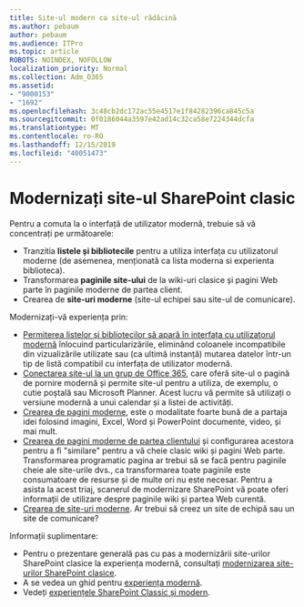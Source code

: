 ```yaml
---
title: Site-ul modern ca site-ul rădăcină
ms.author: pebaum
author: pebaum
ms.audience: ITPro
ms.topic: article
ROBOTS: NOINDEX, NOFOLLOW
localization_priority: Normal
ms.collection: Adm_O365
ms.assetid:
- "9000153"
- "1692"
ms.openlocfilehash: 3c48cb2dc172ac55e4517e1f84282396ca845c5a
ms.sourcegitcommit: 0f0186044a3597e42ad14c32ca58e7224344dcfa
ms.translationtype: MT
ms.contentlocale: ro-RO
ms.lasthandoff: 12/15/2019
ms.locfileid: "40051473"
---
```

# <a name="modernize-your-classic-sharepoint-site"></a>Modernizați site-ul SharePoint clasic

Pentru a comuta la o interfață de utilizator modernă, trebuie să vă concentrați pe următoarele:

- Tranzitia **listele și bibliotecile** pentru a utiliza interfața cu utilizatorul moderne (de asemenea, menționată ca lista moderna si experienta biblioteca).
- Transformarea **paginile site-ului** de la wiki-uri clasice și pagini Web parte în paginile moderne de partea client.
- Crearea de **site-uri moderne** (site-ul echipei sau site-ul de comunicare).

Modernizați-vă experiența prin:
- [Permiterea listelor și bibliotecilor să apară în interfața cu utilizatorul modernă](https://docs.microsoft.com/sharepoint/dev/transform/modernize-userinterface-lists-and-libraries) înlocuind particularizările, eliminând coloanele incompatibile din vizualizările utilizate sau (ca ultimă instanță) mutarea datelor într-un tip de listă compatibil cu interfața de utilizator modernă.
- [Conectarea site-ul la un grup de Office 365](https://docs.microsoft.com/sharepoint/dev/transform/modernize-connect-to-office365-group), care oferă site-ul o pagină de pornire modernă și permite site-ul pentru a utiliza, de exemplu, o cutie poștală sau Microsoft Planner. Acest lucru vă permite să utilizați o versiune modernă a unui calendar și a listei de activități.
- [Crearea de pagini moderne](https://support.office.com/article/create-and-use-modern-pages-on-a-sharepoint-site-b3d46deb-27a6-4b1e-87b8-df851e503dec), este o modalitate foarte bună de a partaja idei folosind imagini, Excel, Word și PowerPoint documente, video, și mai mult.
- [Crearea de pagini moderne de partea clientului](https://docs.microsoft.com/sharepoint/dev/transform/modernize-userinterface-site-pages) și configurarea acestora pentru a fi "similare" pentru a vă cheie clasic wiki și pagini Web parte. Transformarea programatic pagina ar trebui să se facă pentru paginile cheie ale site-urile dvs., ca transformarea toate paginile este consumatoare de resurse și de multe ori nu este necesar. Pentru a asista la acest triaj, scanerul de modernizare SharePoint vă poate oferi informații de utilizare despre paginile wiki și partea Web curentă.
- [Crearea de site-uri moderne](https://support.office.com/article/create-a-team-site-in-sharepoint-ef10c1e7-15f3-42a3-98aa-b5972711777d). Ar trebui să creez un site de echipă sau un site de comunicare?

Informații suplimentare: 
- Pentru o prezentare generală pas cu pas a modernizării site-urilor SharePoint clasice la experiența modernă, consultați [modernizarea site-urilor SharePoint clasice](https://docs.microsoft.com/sharepoint/dev/transform/modernize-classic-sites).
- A se vedea un ghid pentru [experiența modernă](https://docs.microsoft.com/sharepoint/guide-to-sharepoint-modern-experience).
- Vedeți [experiențele SharePoint Classic și modern](https://support.office.com/article/sharepoint-classic-and-modern-experiences-5725c103-505d-4a6e-9350-300d3ec7d73f). 




